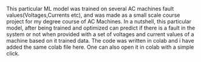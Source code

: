 This particular ML model was trained on several AC machines fault values(Voltages,Currents etc), and was made as a small scale course project for my degree course of AC Machines. In a nutshell, this particular model, after being trained and optimized can predict if there is a fault in the system or not when provided with a set of voltages and current values of a machine based on it trained data. The code was written in colab and i have added the same colab file here. One can also open it in colab with a simple click.
